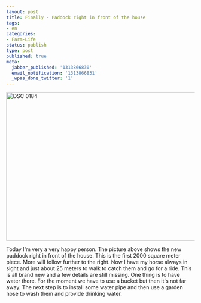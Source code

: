 ```yaml
---
layout: post
title: Finally - Paddock right in front of the house
tags:
- en
categories:
- Farm-Life
status: publish
type: post
published: true
meta:
  jabber_published: '1313866830'
  email_notification: '1313866831'
  _wpas_done_twitter: '1'
---
```

<img style="display:block;margin-left:auto;margin-right:auto;" src="http://stephanschwab.files.wordpress.com/2011/08/dsc_0184.jpg" alt="DSC 0184" title="DSC_0184.jpg" border="0" width="600" height="398" />

Today I'm very a very happy person. The picture above shows the new paddock right in front of the house. This is the first 2000 square meter piece. More will follow further to the right. Now I have my horse always in sight and just about 25 meters to walk to catch them and go for a ride. This is all brand new and a few details are still missing. One thing is to have water there. For the moment we have to use a bucket but then it's not far away. The next step is to install some water pipe and then use a garden hose to wash them and provide drinking water.
